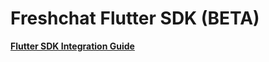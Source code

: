 # **Freshchat Flutter SDK (BETA)**
[**Flutter SDK Integration Guide**](https://support.freshchat.com/en/support/solutions/articles/50000003343-freshchat-flutter-sdk-integration-steps)
